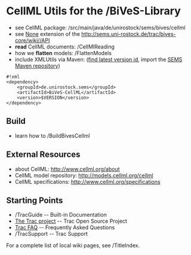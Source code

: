 CellML Utils for the /BiVeS-Library 
====================================
* see CellML package: /src/main/java/de/unirostock/sems/bives/cellml
* see [None](CellML-API) extension of the http://sems.uni-rostock.de/trac/bives-core/wiki//API
* **read** CellML documents: /CellMlReading
* how we **flatten** models: /FlattenModels
* include XMLUtils via Maven: ([find latest version id](http://mvn.sems.uni-rostock.de/releases/de/unirostock/sems///BiVeS-CellML/), import the [SEMS Maven repository](https://sems.uni-rostock.de/2013/10/maven-repository/))
```
#!xml
<dependency>
    <groupId>de.unirostock.sems</groupId>
    <artifactId>BiVeS-CellML</artifactId>
    <version>$VERSION</version>
</dependency>
```


Build 
------
* learn how to /BuildBivesCellml

External Resources 
-------------------
* about CellML: http://www.cellml.org/about
* CellML model repository: http://models.cellml.org/cellml
* CellML specifications: http://www.cellml.org/specifications

Starting Points 
----------------
 * /TracGuide --  Built-in Documentation
 * [The Trac project](http://trac.edgewall.org/) -- Trac Open Source Project
 * [Trac FAQ](http://trac.edgewall.org/wiki///TracFaq) -- Frequently Asked Questions
 * /TracSupport --  Trac Support

For a complete list of local wiki pages, see /TitleIndex.
